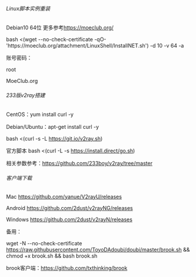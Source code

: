 

###### Linux脚本实例重装

Debian10 64位 更多参考<https://moeclub.org/>

<p>
   bash <(wget --no-check-certificate -qO- 'https://moeclub.org/attachment/LinuxShell/InstallNET.sh') -d 10 -v 64 -a
</p>



账号密码：

root  

MoeClub.org 

###### 233版v2ray搭建

CentOS：yum install curl -y

Debian/Ubuntu：apt-get install curl -y

bash <(curl -s -L https://git.io/v2ray.sh)

官方脚本    bash <(curl -L -s https://install.direct/go.sh)

相关参数参考：<https://github.com/233boy/v2ray/tree/master>

###### 客户端下载



Mac    <https://github.com/yanue/V2rayU/releases>

Android <https://github.com/2dust/v2rayNG/releases>   

Windows  <https://github.com/2dust/v2rayN/releases>

备用：

wget -N --no-check-certificate https://raw.githubusercontent.com/ToyoDAdoubi/doubi/master/brook.sh && chmod +x brook.sh && bash brook.sh

brook客户端：<https://github.com/txthinking/brook>


